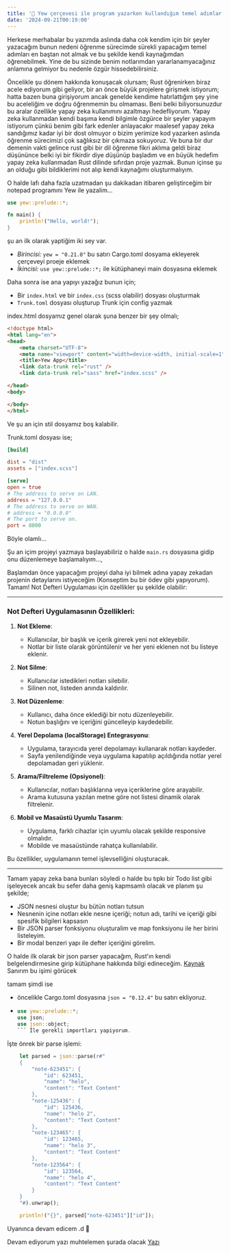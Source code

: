 ```yaml
---
title: '🦀 Yew çerçevesi ile program yazarken kullandığım temel adımlar'
date: '2024-09-21T00:19:00'
---
```


Herkese merhabalar bu yazımda aslında daha cok kendim için bir şeyler yazacağım bunun nedeni öğrenme sürecimde sürekli yapacağım temel adımları en baştan not almak ve bu şekilde kendi kaynağımdan öğrenebilmek. Yine de bu sizinde benim notlarımdan yararlanamyacağınız anlamına gelmiyor bu nedenle özgür hissedebilirsiniz.

Öncelikle şu dönem hakkında konuşacak olursam; Rust öğrenirken biraz acele ediyorum gibi geliyor, bir an önce büyük projelere girişmek istiyorum; hatta bazen buna girişiyorum ancak genelde kendime hatırlattığım şey yine bu aceleliğim ve doğru öğrenmemin bu olmaması. Beni belki biliyorsunuzdur bu aralar özellikle yapay zeka kullanımını azaltmayı hedefliyorum. Yapay zeka kullanmadan kendi başıma kendi bilgimle özgürce bir şeyler yapayım istiyorum çünkü benim gibi fark edenler anlayacakır maalesef yapay zeka sandığımız kadar iyi bir dost olmuyor o bizim yerimize kod yazarken aslında öğrenme sürecimizi çok sağlıksız bir çıkmaza sokuyoruz. Ve buna bir dur demenin vakti gelince rust gibi bir dil öğrenme fikri aklıma geldi biraz düşününce belki iyi bir fikirdir diye düşünüp başladım ve en büyük hedefim yapay zeka kullanmadan Rust dilinde sıfırdan proje yazmak. Bunun içinse şu an olduğu gibi bildiklerimi not alıp kendi kaynağımı oluşturmalıyım.

O halde lafı daha fazla uzatmadan şu dakikadan itibaren geliştirceğim bir notepad programını Yew ile yazalim...

```Rust
use yew::prelude::*;

fn main() {
    println!("Hello, world!");
}

```
şu an ilk olarak yaptiğim iki sey var.  
  - *Birincisi:* `yew = "0.21.0"` bu satırı Cargo.toml dosyama ekleyerek çerçeveyi proeje eklemek
  - *İkincisi:* `use yew::prelude::*;` ile kütüphaneyi main dosyasına eklemek 

Daha sonra ise ana yapıyı yazağız bunun için;
  - Bir `index.html` ve bir `index.css` (scss olabilir) dosyası oluşturmak
  - `Trunk.toml` dosyası oluşturup Trunk için config yazmak

index.html dosyamız genel olarak şuna benzer bir şey olmalı;

```HTML
<!doctype html>
<html lang="en">
<head>
    <meta charset="UTF-8">
    <meta name="viewport" content="width=device-width, initial-scale=1">
    <title>Yew App</title>
    <link data-trunk rel="rust" />
    <link data-trunk rel="sass" href="index.scss" />

</head>
<body>

</body>
</html>
```
Ve şu an için stil dosyamız boş kalabilir.

Trunk.toml dosyası ise;
```Toml
[build]

dist = "dist"
assets = ["index.scss"]

[serve]
open = true
# The address to serve on LAN.
address = "127.0.0.1"
# The address to serve on WAN.
# address = "0.0.0.0"
# The port to serve on.
port = 8000
```
Böyle olamlı...

Şu an içim projeyi yazmaya başlayabiliriz o halde `main.rs` dosyasına gidip onu düzenlemeye başlamalıyım...,

Başlamdan önce yapacağım projeyi daha iyi bilmek adına yapay zekadan projenin detaylarını istiyeceğim (Konseptim bu bir ödev gibi yapıyorum).
Tamam! Not Defteri Uygulaması için özellikler şu şekilde olabilir:

---
### **Not Defteri Uygulamasının Özellikleri:**

1. **Not Ekleme**:
   - Kullanıcılar, bir başlık ve içerik girerek yeni not ekleyebilir.
   - Notlar bir liste olarak görüntülenir ve her yeni eklenen not bu listeye eklenir.

2. **Not Silme**:
   - Kullanıcılar istedikleri notları silebilir.
   - Silinen not, listeden anında kaldırılır.

3. **Not Düzenleme**:
   - Kullanıcı, daha önce eklediği bir notu düzenleyebilir.
   - Notun başlığını ve içeriğini güncelleyip kaydedebilir.

4. **Yerel Depolama (localStorage) Entegrasyonu**:
   - Uygulama, tarayıcıda yerel depolamayı kullanarak notları kaydeder.
   - Sayfa yenilendiğinde veya uygulama kapatılıp açıldığında notlar yerel depolamadan geri yüklenir.

5. **Arama/Filtreleme (Opsiyonel)**:
   - Kullanıcılar, notları başlıklarına veya içeriklerine göre arayabilir.
   - Arama kutusuna yazılan metne göre not listesi dinamik olarak filtrelenir.

6. **Mobil ve Masaüstü Uyumlu Tasarım**:
   - Uygulama, farklı cihazlar için uyumlu olacak şekilde responsive olmalıdır.
   - Mobilde ve masaüstünde rahatça kullanılabilir.

Bu özellikler, uygulamanın temel işlevselliğini oluşturacak.

---

Tamam yapay zeka bana bunları söyledi o halde bu tıpkı bir Todo list gibi işeleyecek ancak bu sefer daha geniş kapmsamlı olacak ve planım şu şekilde;
- JSON nesnesi oluştur bu bütün notları tutsun
- Nesnenin içine notları ekle nesne içeriği; notun adı, tarihi ve içeriği gibi spesifik bilgileri kapsasın
- Bir JSON parser fonksiyonu oluşturalim ve map fonksiyonu ile her birini listeleyim.
- Bir modal benzeri yapı ile defter içeriğini görelim.

O halde ilk olarak bir json parser yapacağım, Rust'ın kendi belgelendirmesine girip kütüphane hakkında bilgi edineceğim.
[Kaynak](https://docs.rs/json/latest/json/) Sanırım bu işimi görücek

tamam şimdi ise 
- öncelikle Cargo.toml dosyasına `json = "0.12.4"` bu satırı ekliyoruz.
- ```Rust
  use yew::prelude::*;
  use json;
  use json::object;
  ``` İle gerekli importları yapiyorum.
İşte önrek bir parse işlemi:

```Rust
    let parsed = json::parse(r#"
    {
        "note-623451": {
            "id": 623451,
            "name": "helo",
            "content": "Text Content"
        },
        "note-125436": {
            "id": 125436,
            "name": "helo 2",
            "content": "Text Content"
        },
        "note-123465": {
            "id": 123465,
            "name": "helo 3",
            "content": "Text Content"
        },
        "note-123564": {
            "id": 123564,
            "name": "helo 4",
            "content": "Text Content"
        }
    }
    "#).unwrap();

    println!("{}", parsed["note-623451"]["id"]);
```

Uyanınca devam edicem .d 🦀

Devam ediyorum yazı muhtelemen şurada olacak [Yazı](https://uzaylinin-notlari.netlify.app/blog/yew-ile-programgelistirme-iki)
